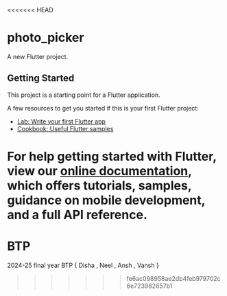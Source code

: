 <<<<<<< HEAD
# photo_picker

A new Flutter project.

## Getting Started

This project is a starting point for a Flutter application.

A few resources to get you started if this is your first Flutter project:

- [Lab: Write your first Flutter app](https://flutter.dev/docs/get-started/codelab)
- [Cookbook: Useful Flutter samples](https://flutter.dev/docs/cookbook)

For help getting started with Flutter, view our
[online documentation](https://flutter.dev/docs), which offers tutorials,
samples, guidance on mobile development, and a full API reference.
=======
# BTP
2024-25 final year BTP { Disha , Neel , Ansh , Vansh }
>>>>>>> fe6ac098958ae2db4feb979702c6e723982657b1
